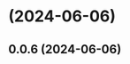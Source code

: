 # [](https://github.com/toni299/kith-teleporter/compare/v0.0.6...v) (2024-06-06)



## 0.0.6 (2024-06-06)



